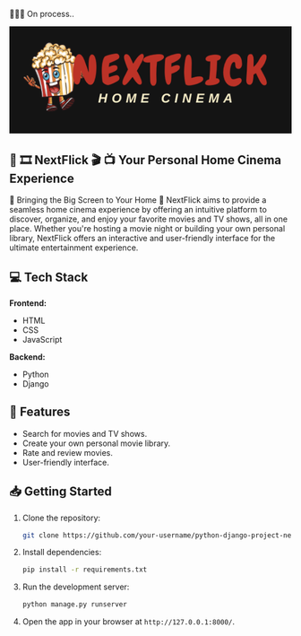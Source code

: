 👩🏽‍💻 On process..

![NextFlick Logo](https://github.com/Ploynpk/python-django-js-project-nextflick/blob/39692285d728cb4ccff9a27b824228080514d96e/static/assests/nextflick-logo.png)

## 🎥 🎞️ **NextFlick** 🎬 📺 Your Personal Home Cinema Experience

🍿 Bringing the Big Screen to Your Home 🍿
NextFlick aims to provide a seamless home cinema experience by offering an intuitive platform to discover, organize, and enjoy your favorite movies and TV shows, all in one place. Whether you're hosting a movie night or building your own personal library, NextFlick offers an interactive and user-friendly interface for the ultimate entertainment experience.

## 💻 Tech Stack

**Frontend:**
- HTML
- CSS
- JavaScript

**Backend:**
- Python
- Django

## 🚀 Features
- Search for movies and TV shows.
- Create your own personal movie library.
- Rate and review movies.
- User-friendly interface.

## 📥 Getting Started

1. Clone the repository:
    ```bash
    git clone https://github.com/your-username/python-django-project-nextflick.git
    ```

2. Install dependencies:
    ```bash
    pip install -r requirements.txt
    ```

3. Run the development server:
    ```bash
    python manage.py runserver
    ```

4. Open the app in your browser at `http://127.0.0.1:8000/`.

